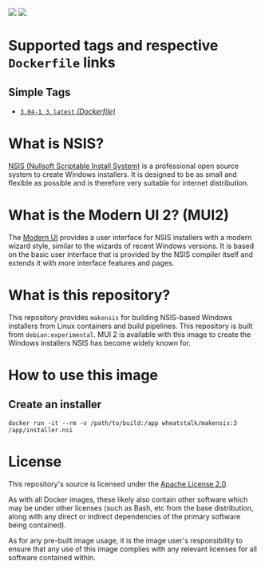 <img src="https://img.shields.io/docker/cloud/automated/wheatstalk/makensis.svg" /> <img src="https://img.shields.io/docker/cloud/build/wheatstalk/makensis.svg" />

# Supported tags and respective `Dockerfile` links

## Simple Tags
* [`3.04-1`, `3`, `latest` *(Dockerfile)*](https://github.com/misterjoshua/docker-makensis/blob/master/Dockerfile)

# What is NSIS?
[NSIS (Nullsoft Scriptable Install System)](https://nsis.sourceforge.io/Main_Page) is a professional open source system to create Windows installers. It is designed to be as small and flexible as possible and is therefore very suitable for internet distribution.

# What is the Modern UI 2? (MUI2)
The [Modern UI](https://nsis.sourceforge.io/Docs/Modern%20UI%202/Readme.html) provides a user interface for NSIS installers with a modern wizard style, similar to the wizards of recent Windows versions. It is based on the basic user interface that is provided by the NSIS compiler itself and extends it with more interface features and pages.

# What is this repository?
This repository provides `makensis` for building NSIS-based Windows installers from Linux containers and build pipelines. This repository is built from `debian:experimental`. MUI 2 is available with this image to create the Windows installers NSIS has become widely known for.

# How to use this image
## Create an installer
`docker run -it --rm -v /path/to/build:/app wheatstalk/makensis:3 /app/installer.nsi`

# License
This repository's source is licensed under the [Apache License 2.0](https://github.com/misterjoshua/docker-makensis/blob/master/LICENSE).

As with all Docker images, these likely also contain other software which may be under other licenses (such as Bash, etc from the base distribution, along with any direct or indirect dependencies of the primary software being contained).

As for any pre-built image usage, it is the image user's responsibility to ensure that any use of this image complies with any relevant licenses for all software contained within.
